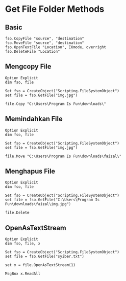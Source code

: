 # Get File Folder Methods

## Basic

```vbs
fso.CopyFile "source", "destination"
fso.MoveFile "source", "destination"
fso.OpenTextFile "Location", IOmode, overright
fso.DeleteFile "Location"
```

## Mengcopy File

```vbs
Option Explicit
dim fso, file

Set fso = CreateObject("Scripting.FileSystemObject")
set file = fso.GetFile("img.jpg")

file.Copy "C:\Users\Program Is Fun\downloads\"
```

## Memindahkan File

```vbs
Option Explicit
dim fso, file

Set fso = CreateObject("Scripting.FileSystemObject")
set file = fso.GetFile("img.jpg")

file.Move "C:\Users\Program Is Fun\downloads\faizal\"
```

## Menghapus File

```vbs
Option Explicit
dim fso, file

Set fso = CreateObject("Scripting.FileSystemObject")
set file = fso.GetFile("C:\Users\Program Is Fun\downloads\faizal\img.jpg")

file.Delete
```

## OpenAsTextStream

```vbs
Option Explicit
dim fso, file, x

Set fso = CreateObject("Scripting.FileSystemObject")
set file = fso.GetFile("syiber.txt")

set x = file.OpenAsTextStream(1)

MsgBox x.ReadAll
```
